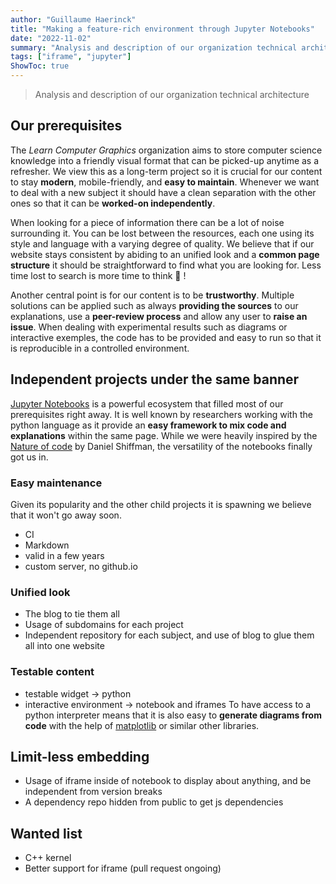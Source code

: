 ```yaml
---
author: "Guillaume Haerinck"
title: "Making a feature-rich environment through Jupyter Notebooks"
date: "2022-11-02"
summary: "Analysis and description of our organization technical architecture"
tags: ["iframe", "jupyter"]
ShowToc: true
---
```


> Analysis and description of our organization technical architecture

## Our prerequisites

The *Learn Computer Graphics* organization aims to store computer science knowledge into a friendly visual format that can be picked-up anytime as a refresher. We view this as a long-term project so it is crucial for our content to stay **modern**, mobile-friendly, and **easy to maintain**. Whenever we want to deal with a new subject it should have a clean separation with the other ones so that it can be **worked-on independently**.

When looking for a piece of information there can be a lot of noise surrounding it. You can be lost between the resources, each one using its style and language with a varying degree of quality. We believe that if our website stays consistent by abiding to an unified look and a **common page structure** it should be straightforward to find what you are looking for. Less time lost to search is more time to think 🥸 !

Another central point is for our content is to be **trustworthy**. Multiple solutions can be applied such as always **providing the sources** to our explanations, use a **peer-review process** and allow any user to **raise an issue**. When dealing with experimental results such as diagrams or interactive exemples, the code has to be provided and easy to run so that it is reproducible in a controlled environment.

## Independent projects under the same banner

[Jupyter Notebooks](https://jupyter.org/) is a powerful ecosystem that filled most of our prerequisites right away. It is well known by researchers working with the python language as it provide an **easy framework to mix code and explanations** within the same page. While we were heavily inspired by the [Nature of code](https://natureofcode.com/book/chapter-1-vectors/) by Daniel Shiffman, the versatility of the notebooks finally got us in.

### Easy maintenance

Given its popularity and the other child projects it is spawning we believe that it won't go away soon.

- CI
- Markdown
- valid in a few years
- custom server, no github.io

### Unified look

- The blog to tie them all
- Usage of subdomains for each project
- Independent repository for each subject, and use of blog to glue them all into one website

### Testable content

- testable widget -> python
- interactive environment -> notebook and iframes
To have access to a python interpreter means that it is also easy to **generate diagrams from code** with the help of [matplotlib](https://matplotlib.org/) or similar other libraries. 

## Limit-less embedding

- Usage of iframe inside of notebook to display about anything, and be independent from version breaks
- A dependency repo hidden from public to get js dependencies

## Wanted list

- C++ kernel
- Better support for iframe (pull request ongoing)
